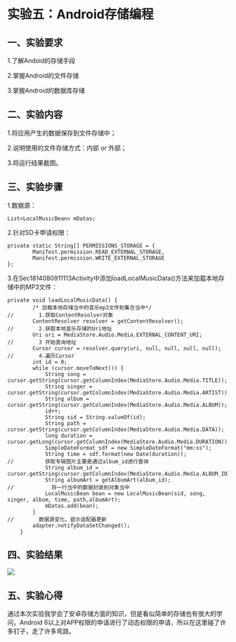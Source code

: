 # 实验五：Android存储编程

## 一、实验要求

1.了解Andoid的存储手段

2.掌握Android的文件存储

3.掌握Android的数据库存储

## 二、实验内容

1.将应用产生的数据保存到文件存储中；

2.说明使用的文件存储方式：内部 or 外部；

3.将运行结果截图。

##  三、实验步骤
1.数据源：

```
List<LocalMusicBean> mDatas;
```

2.针对SD卡申请权限：

```
private static String[] PERMISSIONS_STORAGE = {
        Manifest.permission.READ_EXTERNAL_STORAGE,
        Manifest.permission.WRITE_EXTERNAL_STORAGE
};
```

3.在Sec1814080911113Activity中添加loadLocalMusicData()方法来加载本地存储中的MP3文件：

```
private void loadLocalMusicData() {
        /* 加载本地存储当中的音乐mp3文件到集合当中*/
//        1.获取ContentResolver对象
        ContentResolver resolver = getContentResolver();
//        2.获取本地音乐存储的Uri地址
        Uri uri = MediaStore.Audio.Media.EXTERNAL_CONTENT_URI;
//        3 开始查询地址
        Cursor cursor = resolver.query(uri, null, null, null, null);
//        4.遍历Cursor
        int id = 0;
        while (cursor.moveToNext()) {
            String song = cursor.getString(cursor.getColumnIndex(MediaStore.Audio.Media.TITLE));
            String singer = cursor.getString(cursor.getColumnIndex(MediaStore.Audio.Media.ARTIST));
            String album = cursor.getString(cursor.getColumnIndex(MediaStore.Audio.Media.ALBUM));
            id++;
            String sid = String.valueOf(id);
            String path = cursor.getString(cursor.getColumnIndex(MediaStore.Audio.Media.DATA));
            long duration = cursor.getLong(cursor.getColumnIndex(MediaStore.Audio.Media.DURATION));
            SimpleDateFormat sdf = new SimpleDateFormat("mm:ss");
            String time = sdf.format(new Date(duration));
//          获取专辑图片主要是通过album_id进行查询
            String album_id = cursor.getString(cursor.getColumnIndex(MediaStore.Audio.Media.ALBUM_ID));
            String albumArt = getAlbumArt(album_id);
//            将一行当中的数据封装到对象当中
            LocalMusicBean bean = new LocalMusicBean(sid, song, singer, album, time, path,albumArt);
            mDatas.add(bean);
        }
//        数据源变化，提示适配器更新
        adapter.notifyDataSetChanged();
    }
```

## 四、实验结果

<img src="https://github.com/BlaiseChin/android-labs-2020/tree/master/students/sec1814080911113/lab5">

## 五、实验心得
  通过本次实验我学会了安卓存储方面的知识，但是看似简单的存储也有很大的学问，Android 6以上对APP权限的申请进行了动态权限的申请，所以在这里碰了许多钉子，走了许多弯路。
